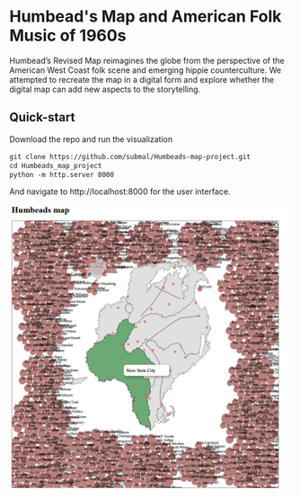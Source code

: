# Humbead's Map and American Folk Music of 1960s

Humbead’s Revised Map reimagines the globe from the perspective of the American West Coast folk scene and emerging hippie counterculture. We attempted to recreate the map in a digital form and explore whether the digital map can add new aspects to the storytelling.

## Quick-start

Download the repo and run the visualization

```
git clone https://github.com/submal/Humbeads-map-project.git
cd Humbeads_map_project
python -m http.server 8000
```

And navigate to http://localhost:8000 for the user interface. 

![Screenshot](demo.png)